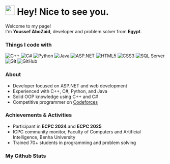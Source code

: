 <h1><img src="https://emojis.slackmojis.com/emojis/images/1531849430/4246/blob-sunglasses.gif?1531849430" width="30"/> Hey! Nice to see you.</h1>

<p>Welcome to my page! </br> I'm <b>Youssef AboZaid</b>, developer and problem solver from <b>Egypt</b>.</p>

<h3>Things I code with</h3>
<p>
  <img alt="C++" src="https://img.shields.io/badge/-C++-00599C?style=flat-square&logo=cplusplus&logoColor=white" />
  <img alt="C#" src="https://img.shields.io/badge/-C%23-239120?style=flat-square&logo=c-sharp&logoColor=white" />
  <img alt="Python" src="https://img.shields.io/badge/-Python-3776AB?style=flat-square&logo=python&logoColor=white" />
  <img alt="Java" src="https://img.shields.io/badge/-Java-007396?style=flat-square&logo=java&logoColor=white" />
  <img alt="ASP.NET" src="https://img.shields.io/badge/-ASP.NET-512BD4?style=flat-square&logo=dotnet&logoColor=white" />
  <img alt="HTML5" src="https://img.shields.io/badge/-HTML5-E34F26?style=flat-square&logo=html5&logoColor=white" />
  <img alt="CSS3" src="https://img.shields.io/badge/-CSS3-1572B6?style=flat-square&logo=css3&logoColor=white" />
  <img alt="SQL Server" src="https://img.shields.io/badge/-SQL%20Server-CC2927?style=flat-square&logo=microsoftsqlserver&logoColor=white" />
  <img alt="Git" src="https://img.shields.io/badge/-Git-F05032?style=flat-square&logo=git&logoColor=white" />
  <img alt="GitHub" src="https://img.shields.io/badge/-GitHub-181717?style=flat-square&logo=github&logoColor=white" />
</p>

<h3>About</h3>
<ul>
  <li>Developer focused on ASP.NET and web development</li>
  <li>Experienced with C++, C#, Python, and Java</li>
  <li>Solid OOP knowledge using C++ and C#</li>
  <li>Competitive programmer on <a href="https://codeforces.com/profile/goyzsc">Codeforces</a></li>
</ul>

<h3>Achievements & Activities</h3>
<ul>
  <li>Participant in <b>ECPC 2024</b> and <b>ECPC 2025</b></li>
  <li>ICPC community monitor, Faculty of Computers and Artificial Intelligence, Benha University</li>
  <li>Trained 70+ students in programming and problem solving</li>
</ul>

<h3>My Github Stats</h3>
<p>
  <img src="https://github-readme-stats.vercel.app/api?username=youssefzsc321-debug&show_icons=true&theme=dark&count_pri
